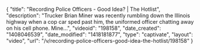 {
    "title": "Recording Police Officers - Good Idea? | The Hotlist",
    "description": "Trucker Brian Miner was recently rumbling down the Illinois highway when a cop car sped past him, the uniformed officer chatting away on his cell phone. Mine...",
    "videoid": "198158",
    "date_created": "1408046539",
    "date_modified": "1418181877",
    "type": "captivate",
    "layout": "video",
    "url": "\/v\/recording-police-officers-good-idea-the-hotlist\/198158"
}